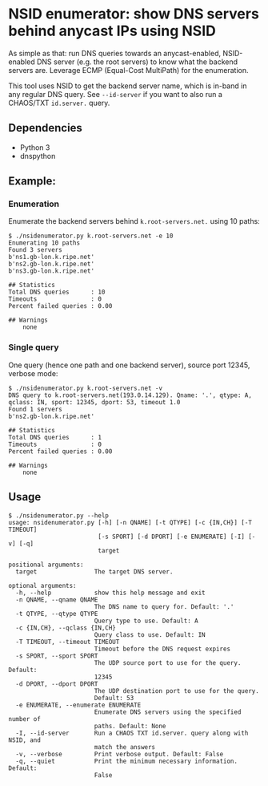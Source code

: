 # NSID enumerator: show DNS servers behind anycast IPs using NSID

As simple as that: run DNS queries towards an anycast-enabled, NSID-enabled DNS server
(e.g. the root servers) to know what the backend servers are. Leverage ECMP
(Equal-Cost MultiPath) for the enumeration.

This tool uses NSID to get the backend server name, which is in-band in any regular DNS
query. See `--id-server` if you want to also run a CHAOS/TXT `id.server.` query.

## Dependencies

* Python 3
* dnspython

## Example:

### Enumeration

Enumerate the backend servers behind `k.root-servers.net.` using 10 paths:
```
$ ./nsidenumerator.py k.root-servers.net -e 10
Enumerating 10 paths
Found 3 servers
b'ns1.gb-lon.k.ripe.net'
b'ns2.gb-lon.k.ripe.net'
b'ns3.gb-lon.k.ripe.net'

## Statistics
Total DNS queries      : 10
Timeouts               : 0
Percent failed queries : 0.00

## Warnings
    none
```

### Single query

One query (hence one path and one backend server), source port 12345, verbose mode:

```
$ ./nsidenumerator.py k.root-servers.net -v
DNS query to k.root-servers.net(193.0.14.129). Qname: '.', qtype: A, qclass: IN, sport: 12345, dport: 53, timeout 1.0
Found 1 servers
b'ns2.gb-lon.k.ripe.net'

## Statistics
Total DNS queries      : 1
Timeouts               : 0
Percent failed queries : 0.00

## Warnings
    none
```

## Usage

```
$ ./nsidenumerator.py --help
usage: nsidenumerator.py [-h] [-n QNAME] [-t QTYPE] [-c {IN,CH}] [-T TIMEOUT]
                         [-s SPORT] [-d DPORT] [-e ENUMERATE] [-I] [-v] [-q]
                         target

positional arguments:
  target                The target DNS server.

optional arguments:
  -h, --help            show this help message and exit
  -n QNAME, --qname QNAME
                        The DNS name to query for. Default: '.'
  -t QTYPE, --qtype QTYPE
                        Query type to use. Default: A
  -c {IN,CH}, --qclass {IN,CH}
                        Query class to use. Default: IN
  -T TIMEOUT, --timeout TIMEOUT
                        Timeout before the DNS request expires
  -s SPORT, --sport SPORT
                        The UDP source port to use for the query. Default:
                        12345
  -d DPORT, --dport DPORT
                        The UDP destination port to use for the query.
                        Default: 53
  -e ENUMERATE, --enumerate ENUMERATE
                        Enumerate DNS servers using the specified number of
                        paths. Default: None
  -I, --id-server       Run a CHAOS TXT id.server. query along with NSID, and
                        match the answers
  -v, --verbose         Print verbose output. Default: False
  -q, --quiet           Print the minimum necessary information. Default:
                        False
```
